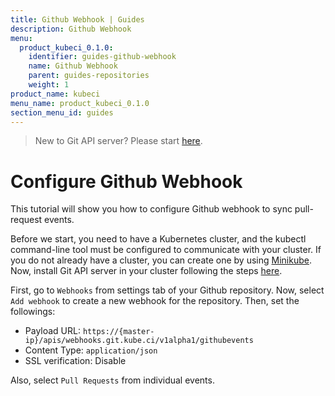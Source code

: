 ```yaml
---
title: Github Webhook | Guides
description: Github Webhook
menu:
  product_kubeci_0.1.0:
    identifier: guides-github-webhook
    name: Github Webhook
    parent: guides-repositories
    weight: 1
product_name: kubeci
menu_name: product_kubeci_0.1.0
section_menu_id: guides
---
```


> New to Git API server? Please start [here](/docs/concepts/README.md).

# Configure Github Webhook

This tutorial will show you how to configure Github webhook to sync pull-request events.

Before we start, you need to have a Kubernetes cluster, and the kubectl command-line tool must be configured to communicate with your cluster. If you do not already have a cluster, you can create one by using [Minikube](https://github.com/kubernetes/minikube). Now, install Git API server in your cluster following the steps [here](/docs/setup/git-apiserver/install.md).

First, go to `Webhooks` from settings tab of your Github repository. Now, select `Add webhook` to create a new webhook for the repository. Then, set the followings:

- Payload URL: `https://{master-ip}/apis/webhooks.git.kube.ci/v1alpha1/githubevents`
- Content Type: `application/json`
- SSL verification: Disable

Also, select `Pull Requests` from individual events.